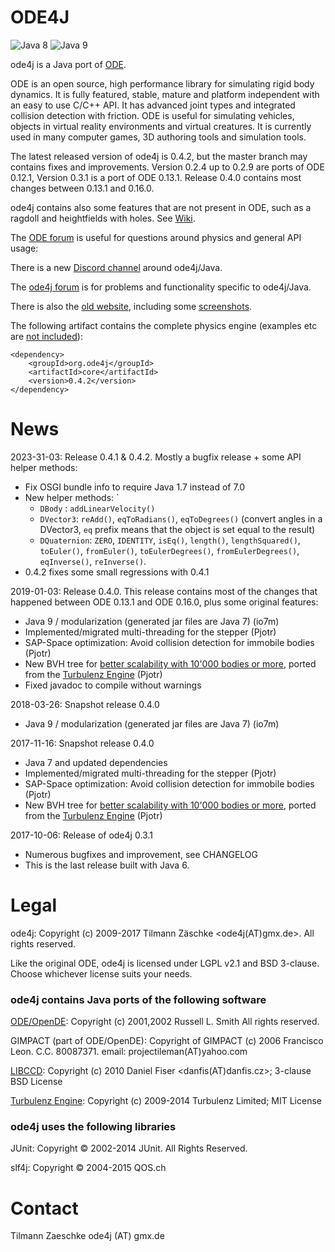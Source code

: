 ODE4J
=====

![Java 8](https://github.com/tzaeschke/ode4j/actions/workflows/build-java-8.yml/badge.svg)
![Java 9](https://github.com/tzaeschke/ode4j/actions/workflows/build-java-9.yml/badge.svg)

ode4j is a Java port of [ODE](http://www.ode.org/).

ODE is an open source, high performance library for simulating rigid body dynamics. It is fully featured, stable, mature and platform independent with an easy to use C/C++ API. It has advanced joint types and integrated collision detection with friction. ODE is useful for simulating vehicles, objects in virtual reality environments and virtual creatures.
It is currently used in many computer games, 3D authoring tools and simulation tools.

The latest released version of ode4j is 0.4.2, but the master branch may contains fixes and improvements.
Version 0.2.4 up to 0.2.9 are ports of ODE 0.12.1, Version 0.3.1 is a port of ODE 0.13.1. Release 0.4.0 contains most changes between 0.13.1 and 0.16.0.  

ode4j contains also some features that are not present in ODE, such as a ragdoll and heightfields with holes. See [Wiki](https://github.com/tzaeschke/ode4j/wiki/Functionality-beyond-ODE).

The [ODE forum](https://groups.google.com/forum/#!forum/ode-users) is useful for questions around physics and general API usage: 

There is a new [Discord channel](https://discord.gg/UFXJcXv2P8) around ode4j/Java.

The [ode4j forum](https://groups.google.com/forum/?hl=en#!forum/ode4j) is for problems and functionality specific to ode4j/Java. 

There is also the [old website](https://tzaeschke.github.io/ode4j-old/), including some [screenshots](https://tzaeschke.github.io/ode4j-old/ode4j-features.html).


The following artifact contains the complete physics engine (examples etc are [not included](https://github.com/tzaeschke/ode4j/wiki/Maven-HOWTO)):

``` 
<dependency>
    <groupId>org.ode4j</groupId>
    <artifactId>core</artifactId>
    <version>0.4.2</version>
</dependency>
```

News
====

2023-31-03: Release 0.4.1 & 0.4.2. Mostly a bugfix release + some API helper methods: 
 * Fix OSGI bundle info to require Java 1.7 instead of 7.0
 * New helper methods: `
   * `DBody` : `addLinearVelocity()`
   * `DVector3`: `reAdd()`, `eqToRadians()`, `eqToDegrees()` (convert angles in a DVector3, `eq` prefix means that the object is set equal to the result)
   * `DQuaternion`: `ZERO`, `IDENTITY`, `isEq()`, `length()`, `lengthSquared()`, `toEuler()`, `fromEuler()`, `toEulerDegrees()`, `fromEulerDegrees()`, `eqInverse()`, `reInverse()`.
 * 0.4.2 fixes some small regressions with 0.4.1   

2019-01-03: Release 0.4.0. This release contains most of the changes that happened between ODE 0.13.1 and ODE 0.16.0, plus some original features: 
 * Java 9 / modularization (generated jar files are Java 7) (io7m)
 * Implemented/migrated multi-threading for the stepper (Pjotr)
 * SAP-Space optimization: Avoid collision detection for immobile bodies (Pjotr)
 * New BVH tree for [better scalability with 10'000 bodies or more](https://github.com/tzaeschke/ode4j/pull/58), ported from the [Turbulenz Engine](https://github.com/turbulenz/turbulenz_engine) (Pjotr)
 * Fixed javadoc to compile without warnings
 

2018-03-26: Snapshot release 0.4.0
 * Java 9 / modularization (generated jar files are Java 7) (io7m)
 
2017-11-16: Snapshot release 0.4.0
 * Java 7 and updated dependencies
 * Implemented/migrated multi-threading for the stepper (Pjotr)
 * SAP-Space optimization: Avoid collision detection for immobile bodies (Pjotr)
 * New BVH tree for [better scalability with 10'000 bodies or more](https://github.com/tzaeschke/ode4j/pull/58), ported from the [Turbulenz Engine](https://github.com/turbulenz/turbulenz_engine) (Pjotr)
 

2017-10-06: Release of ode4j 0.3.1

 * Numerous bugfixes and improvement, see CHANGELOG
 * This is the last release built with Java 6.


Legal
=====

ode4j:
Copyright (c) 2009-2017 Tilmann Zäschke <ode4j(AT)gmx.de>.
All rights reserved.




Like the original ODE, ode4j is licensed under LGPL v2.1 and BSD 3-clause. Choose whichever license suits your needs. 


### ode4j contains Java ports of the following software

[ODE/OpenDE](http://www.ode.org/):
Copyright  (c) 2001,2002 Russell L. Smith
All rights reserved.

GIMPACT (part of ODE/OpenDE):
Copyright of GIMPACT (c) 2006 Francisco Leon. C.C. 80087371.
email: projectileman(AT)yahoo.com

[LIBCCD](https://github.com/danfis/libccd):
Copyright (c) 2010 Daniel Fiser <danfis(AT)danfis.cz>;
3-clause BSD License

[Turbulenz Engine](https://github.com/turbulenz/turbulenz_engine):
Copyright (c) 2009-2014 Turbulenz Limited; MIT License

### ode4j uses the following libraries

JUnit: 
Copyright © 2002-2014 JUnit. All Rights Reserved. 

slf4j: 
Copyright © 2004-2015 QOS.ch


Contact
=======

Tilmann Zaeschke
ode4j (AT) gmx.de

